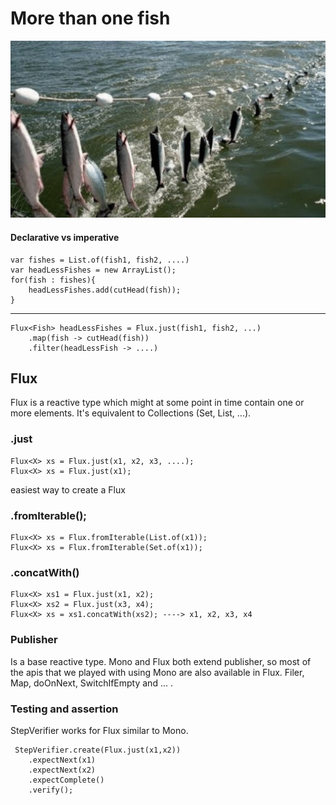 # More than one fish

![Fished](fishes.jpeg)

#### Declarative vs imperative
    var fishes = List.of(fish1, fish2, ....)
    var headLessFishes = new ArrayList(); 
    for(fish : fishes){
        headLessFishes.add(cutHead(fish));
    }
-------------------------
    Flux<Fish> headLessFishes = Flux.just(fish1, fish2, ...)
        .map(fish -> cutHead(fish))
        .filter(headLessFish -> ....)

## Flux
Flux is a reactive type which might at some point in time contain one or more elements.
It's equivalent to Collections (Set, List, ...).

### .just
    Flux<X> xs = Flux.just(x1, x2, x3, ....);
    Flux<X> xs = Flux.just(x1);

easiest way to create a Flux 

### .fromIterable();
    Flux<X> xs = Flux.fromIterable(List.of(x1));
    Flux<X> xs = Flux.fromIterable(Set.of(x1));

### .concatWith()
    Flux<X> xs1 = Flux.just(x1, x2);
    Flux<X> xs2 = Flux.just(x3, x4);
    Flux<X> xs = xs1.concatWith(xs2); ----> x1, x2, x3, x4

### Publisher
Is a base reactive type.
Mono and Flux both extend publisher, so most of the apis that we played with using Mono are also available in Flux.
Filer, Map, doOnNext, SwitchIfEmpty and ... .

### Testing and assertion
StepVerifier works for Flux similar to Mono. 
   
     StepVerifier.create(Flux.just(x1,x2))
        .expectNext(x1)
        .expectNext(x2)
        .expectComplete()
        .verify();

[//]: # (....,webClient, download uptown funk, play up town funk)
[//]: # (pure functions and side effects)

